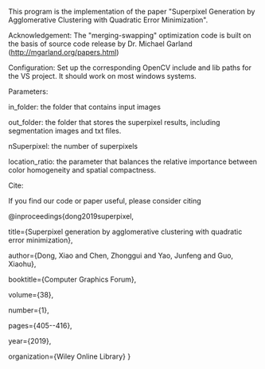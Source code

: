 This program is the implementation of the paper "Superpixel Generation by Agglomerative Clustering with Quadratic Error Minimization".

Acknowledgement:
The "merging-swapping" optimization code is built on the basis of source code release by Dr. Michael Garland (http://mgarland.org/papers.html)

Configuration:
Set up the corresponding OpenCV include and lib paths for the VS project. It should work on most windows systems.

Parameters:

in_folder: the folder that contains input images

out_folder: the folder that stores the superpixel results, including segmentation images and txt files.

nSuperpixel: the number of superpixels

location_ratio: the parameter that balances the relative importance between color homogeneity and spatial compactness.

Cite:

If you find our code or paper useful, please consider citing

@inproceedings{dong2019superpixel,

  title={Superpixel generation by agglomerative clustering with quadratic error minimization},
  
  author={Dong, Xiao and Chen, Zhonggui and Yao, Junfeng and Guo, Xiaohu},
  
  booktitle={Computer Graphics Forum},
  
  volume={38},
  
  number={1},
  
  pages={405--416},
  
  year={2019},
  
  organization={Wiley Online Library}
}
